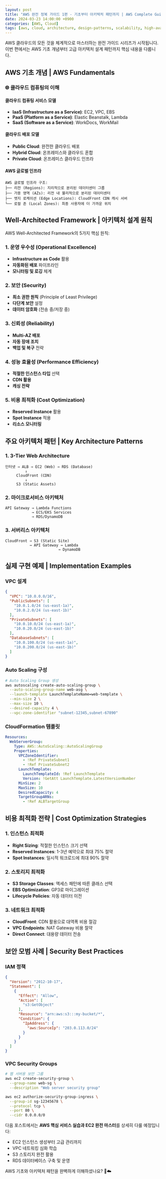 ```yaml
---
layout: post
title: "AWS 완전 정복 가이드 1편 - 기초부터 아키텍처 패턴까지 | AWS Complete Guide Part 1 - Fundamentals to Architecture Patterns"
date: 2024-03-23 14:00:00 +0900
categories: [AWS, Cloud]
tags: [aws, cloud, architecture, design-patterns, scalability, high-availability, fundamentals]
---
```


AWS 클라우드의 모든 것을 체계적으로 마스터하는 완전 가이드 시리즈가 시작됩니다. 이번 편에서는 AWS 기초 개념부터 고급 아키텍처 설계 패턴까지 핵심 내용을 다룹니다.

## AWS 기초 개념 | AWS Fundamentals

### 🌐 클라우드 컴퓨팅의 이해

#### 클라우드 컴퓨팅 서비스 모델
- **IaaS (Infrastructure as a Service)**: EC2, VPC, EBS
- **PaaS (Platform as a Service)**: Elastic Beanstalk, Lambda
- **SaaS (Software as a Service)**: WorkDocs, WorkMail

#### 클라우드 배포 모델
- **Public Cloud**: 완전한 클라우드 배포
- **Hybrid Cloud**: 온프레미스와 클라우드 혼합
- **Private Cloud**: 온프레미스 클라우드 인프라

#### AWS 글로벌 인프라
```
AWS 글로벌 인프라 구조:
├── 리전 (Regions): 지리적으로 분리된 데이터센터 그룹
├── 가용 영역 (AZs): 리전 내 물리적으로 분리된 데이터센터
├── 엣지 로케이션 (Edge Locations): CloudFront CDN 캐시 서버
└── 로컬 존 (Local Zones): 최종 사용자에 더 가까운 위치
```

## Well-Architected Framework | 아키텍처 설계 원칙

AWS Well-Architected Framework의 5가지 핵심 원칙:

### 1. 운영 우수성 (Operational Excellence)
- **Infrastructure as Code** 활용
- **자동화된 배포** 파이프라인
- **모니터링 및 로깅** 체계

### 2. 보안 (Security)
- **최소 권한 원칙** (Principle of Least Privilege)
- **다단계 보안** 설정
- **데이터 암호화** (전송 중/저장 중)

### 3. 신뢰성 (Reliability)
- **Multi-AZ 배포**
- **자동 장애 조치**
- **백업 및 복구** 전략

### 4. 성능 효율성 (Performance Efficiency)
- **적절한 인스턴스 타입** 선택
- **CDN 활용**
- **캐싱 전략**

### 5. 비용 최적화 (Cost Optimization)
- **Reserved Instance** 활용
- **Spot Instance** 적용
- **리소스 모니터링**

## 주요 아키텍처 패턴 | Key Architecture Patterns

### 1. 3-Tier Web Architecture
```
인터넷 → ALB → EC2 (Web) → RDS (Database)
         ↓
     CloudFront (CDN)
         ↓
     S3 (Static Assets)
```

### 2. 마이크로서비스 아키텍처
```
API Gateway → Lambda Functions
            → ECS/EKS Services  
            → RDS/DynamoDB
```

### 3. 서버리스 아키텍처
```
CloudFront → S3 (Static Site)
           → API Gateway → Lambda
                        → DynamoDB
```

## 실제 구현 예제 | Implementation Examples

### VPC 설계
```json
{
  "VPC": "10.0.0.0/16",
  "PublicSubnets": [
    "10.0.1.0/24 (us-east-1a)",
    "10.0.2.0/24 (us-east-1b)"
  ],
  "PrivateSubnets": [
    "10.0.10.0/24 (us-east-1a)", 
    "10.0.20.0/24 (us-east-1b)"
  ],
  "DatabaseSubnets": [
    "10.0.100.0/24 (us-east-1a)",
    "10.0.200.0/24 (us-east-1b)"
  ]
}
```

### Auto Scaling 구성
```bash
# Auto Scaling Group 생성
aws autoscaling create-auto-scaling-group \
  --auto-scaling-group-name web-asg \
  --launch-template LaunchTemplateName=web-template \
  --min-size 2 \
  --max-size 10 \
  --desired-capacity 4 \
  --vpc-zone-identifier "subnet-12345,subnet-67890"
```

### CloudFormation 템플릿
```yaml
Resources:
  WebServerGroup:
    Type: AWS::AutoScaling::AutoScalingGroup
    Properties:
      VPCZoneIdentifier: 
        - !Ref PrivateSubnet1
        - !Ref PrivateSubnet2
      LaunchTemplate:
        LaunchTemplateId: !Ref LaunchTemplate
        Version: !GetAtt LaunchTemplate.LatestVersionNumber
      MinSize: 2
      MaxSize: 10
      DesiredCapacity: 4
      TargetGroupARNs:
        - !Ref ALBTargetGroup
```

## 비용 최적화 전략 | Cost Optimization Strategies

### 1. 인스턴스 최적화
- **Right Sizing**: 적절한 인스턴스 크기 선택
- **Reserved Instances**: 1-3년 예약으로 최대 75% 절약
- **Spot Instances**: 일시적 워크로드에 최대 90% 절약

### 2. 스토리지 최적화  
- **S3 Storage Classes**: 액세스 패턴에 따른 클래스 선택
- **EBS Optimization**: GP3로 마이그레이션
- **Lifecycle Policies**: 자동 데이터 이전

### 3. 네트워크 최적화
- **CloudFront**: CDN 활용으로 대역폭 비용 절감
- **VPC Endpoints**: NAT Gateway 비용 절약
- **Direct Connect**: 대용량 데이터 전송

## 보안 모범 사례 | Security Best Practices

### IAM 정책
```json
{
  "Version": "2012-10-17",
  "Statement": [
    {
      "Effect": "Allow",
      "Action": [
        "s3:GetObject"
      ],
      "Resource": "arn:aws:s3:::my-bucket/*",
      "Condition": {
        "IpAddress": {
          "aws:SourceIp": "203.0.113.0/24"
        }
      }
    }
  ]
}
```

### VPC Security Groups
```bash
# 웹 서버용 보안 그룹
aws ec2 create-security-group \
  --group-name web-sg \
  --description "Web server security group"

aws ec2 authorize-security-group-ingress \
  --group-id sg-12345678 \
  --protocol tcp \
  --port 80 \
  --cidr 0.0.0.0/0
```

다음 포스트에서는 **AWS 핵심 서비스 실습과 EC2 완전 마스터**를 상세히 다룰 예정입니다:
- EC2 인스턴스 생성부터 고급 관리까지
- VPC 네트워킹 심화 학습
- S3 스토리지 완전 활용
- RDS 데이터베이스 구축 및 운영

AWS 기초와 아키텍처 패턴을 완벽하게 이해하셨나요? 🚀☁️